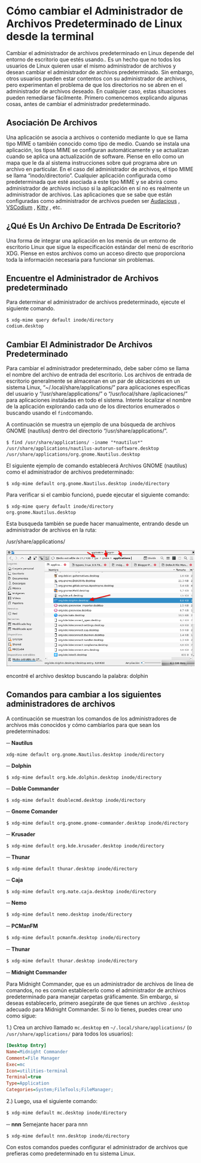 # Cómo cambiar el Administrador de Archivos Predeterminado de Linux desde la terminal

Cambiar el administrador de archivos predeterminado en Linux depende del entorno de escritorio que estés usando.. Es un hecho que no todos los usuarios de Linux quieren usar el mismo administrador de archivos y desean cambiar el administrador de archivos predeterminado. Sin embargo, otros usuarios pueden estar contentos con su administrador de archivos, pero experimentan el problema de que los directorios no se abren en el administrador de archivos deseado. En cualquier caso, estas situaciones pueden remediarse fácilmente. Primero comencemos explicando algunas cosas, antes de cambiar el administrador predeterminado.

## Asociación De Archivos

Una aplicación se asocia a archivos o contenido mediante lo que se llama tipo MIME o también conocido como tipo de medio. Cuando se instala una aplicación, los tipos MIME se configuran automáticamente y se actualizan cuando se aplica una actualización de software. Piense en ello como un mapa que le da al sistema instrucciones sobre qué programa abre un archivo en particular. En el caso del administrador de archivos, el tipo MIME se llama “inodo/directorio”. Cualquier aplicación configurada como predeterminada que esté asociada a este tipo MIME y se abrirá como administrador de archivos incluso si la aplicación en sí no es realmente un administrador de archivos. Las aplicaciones que se sabe que están configuradas como administrador de archivos pueden ser [Audacious](https://translate.google.com/website?sl=es&tl=en&hl=es&client=webapp&u=https://audacious-media-player.org/) , [VSCodium](https://translate.google.com/website?sl=es&tl=en&hl=es&client=webapp&u=https://github.com/VSCodium/vscodium) , [Kitty](https://translate.google.com/website?sl=es&tl=en&hl=es&client=webapp&u=https://sw.kovidgoyal.net/kitty/) , etc.

## ¿Qué Es Un Archivo De Entrada De Escritorio?

Una forma de integrar una aplicación en los menús de un entorno de escritorio Linux que sigue la especificación estándar del menú de escritorio XDG. Piense en estos archivos como un acceso directo que proporciona toda la información necesaria para funcionar sin problemas.

## Encuentre el Administrador de Archivos predeterminado

Para determinar el administrador de archivos predeterminado, ejecute el siguiente comando.

```
$ xdg-mime query default inode/directory
codium.desktop
```

## Cambiar El Administrador De Archivos Predeterminado

Para cambiar el administrador predeterminado, debe saber cómo se llama el nombre del archivo de entrada del escritorio. Los archivos de entrada de escritorio generalmente se almacenan en un par de ubicaciones en un sistema Linux, “~/.local/share/applications/” para aplicaciones específicas del usuario y “/usr/share/applications/” o “/usr/local/share /aplicaciones/” para aplicaciones instaladas en todo el sistema. Intente localizar el nombre de la aplicación explorando cada uno de los directorios enumerados o buscando usando el `find`comando.

A continuación se muestra un ejemplo de una búsqueda de archivos GNOME (nautilus) dentro del directorio “/usr/share/applications/”.

```
$ find /usr/share/applications/ -iname "*nautilus*"
/usr/share/applications/nautilus-autorun-software.desktop
/usr/share/applications/org.gnome.Nautilus.desktop
```

El siguiente ejemplo de comando establecerá Archivos GNOME (nautilus) como el administrador de archivos predeterminado:

```
$ xdg-mime default org.gnome.Nautilus.desktop inode/directory
```

Para verificar si el cambio funcionó, puede ejecutar el siguiente comando:

```
$ xdg-mime query default inode/directory
org.gnome.Nautilus.desktop
```

Esta busqueda también se puede hacer manualmente, entrando desde un administrador de archivos en la ruta:

/usr/share/applications/ 

![](vx_images/20240724-155132-dolphin-encontrado-en-usr-share-applications.png)

encontré el archivo desktop buscando la palabra: dolphin



## Comandos para cambiar a los siguientes administradores de archivos

A continuación se muestran los comandos de los administradores de archivos más conocidos y cómo cambiarlos para que sean los predeterminados:

─ **Nautilus**

```
xdg-mime default org.gnome.Nautilus.desktop inode/directory
```

─ **Dolphin**

```
$ xdg-mime default org.kde.dolphin.desktop inode/directory
```

─ **Doble Commander**

```
$ xdg-mime default doublecmd.desktop inode/directory
```

─ **Gnome Comander**

```
$ xdg-mime default org.gnome.gnome-commander.desktop inode/directory
```

─ **Krusader**

```
$ xdg-mime default org.kde.krusader.desktop inode/directory
```

─ **Thunar**

```
$ xdg-mime default thunar.desktop inode/directory
```

─ **Caja**

```bash
$ xdg-mime default org.mate.caja.desktop inode/directory
```

─ **Nemo**

```bash
$ xdg-mime default nemo.desktop inode/directory
```

─ **PCManFM**

```bash
$ xdg-mime default pcmanfm.desktop inode/directory
```

─ **Thunar**

```bash
$ xdg-mime default thunar.desktop inode/directory
```

─ **Midnight Commander**

Para Midnight Commander, que es un administrador de archivos de línea de comandos, no es común establecerlo como el administrador de archivos predeterminado para manejar carpetas gráficamente. Sin embargo, si deseas establecerlo, primero asegúrate de que tienes un archivo `.desktop` adecuado para Midnight Commander. Si no lo tienes, puedes crear uno como sigue:

1.) Crea un archivo llamado `mc.desktop` en `~/.local/share/applications/` (o `/usr/share/applications/` para todos los usuarios):

```ini
[Desktop Entry]
Name=Midnight Commander
Comment=File Manager
Exec=mc
Icon=utilities-terminal
Terminal=true
Type=Application
Categories=System;FileTools;FileManager;
```

2.) Luego, usa el siguiente comando:

```bash
$ xdg-mime default mc.desktop inode/directory
```

─ **nnn**
Semejante hacer para nnn

```
$ xdg-mime default nnn.desktop inode/directory
```


Con estos comandos puedes configurar el administrador de archivos que prefieras como predeterminado en tu sistema Linux.

